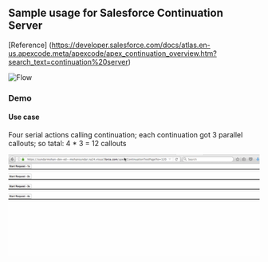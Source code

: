 ## Sample usage for Salesforce Continuation Server


[Reference] (https://developer.salesforce.com/docs/atlas.en-us.apexcode.meta/apexcode/apex_continuation_overview.htm?search_text=continuation%20server)


![Flow](https://developer.salesforce.com/docs/resources/img/en-us/204.0?doc_id=dev_guides%2Fapex%2Fimages%2Fapex_continuations_diagram.png&folder=apexcode)

### Demo

#### Use case

Four serial actions calling continuation; each continuation got 3 parallel callouts; so tatal: 4 * 3 = 12 callouts

![Demo](./img/continuation-server-example.gif)



